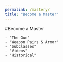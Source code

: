 ```yaml
---
permalink: /mastery/
title: "Become a Master"
---
```


#Become a Master

    - "The Gun"
    - "Weapon Pairs & Armor"
    - "Subclasses"
    - "Videos"
    - "Historical"
